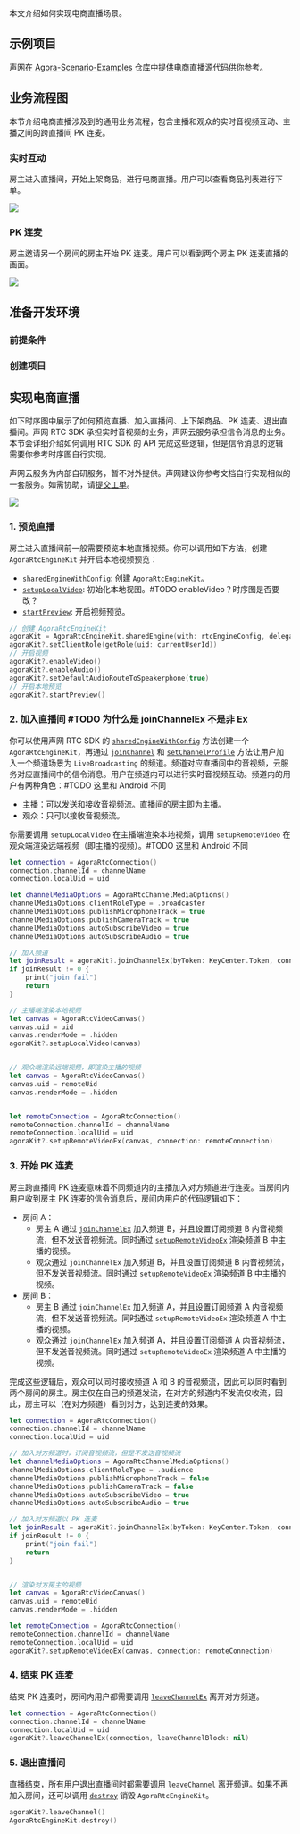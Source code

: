 本文介绍如何实现电商直播场景。

## 示例项目

声网在 [Agora-Scenario-Examples](https://github.com/AgoraIO-Usecase/Agora-Scenario-Examples/tree/main) 仓库中提供[电商直播](https://github.com/AgoraIO-Usecase/Agora-Scenario-Examples/tree/main/iOS/Agora%20Scenarios/Scenes/Shopping)源代码供你参考。

## 业务流程图

本节介绍电商直播涉及到的通用业务流程，包含主播和观众的实时音视频互动、主播之间的跨直播间 PK 连麦。

### 实时互动

房主进入直播间，开始上架商品，进行电商直播。用户可以查看商品列表进行下单。

![](https://web-cdn.agora.io/docs-files/1684397470563)

### PK 连麦

房主邀请另一个房间的房主开始 PK 连麦。用户可以看到两个房主 PK 连麦直播的画面。

![](https://web-cdn.agora.io/docs-files/1684397483079)


## 准备开发环境

### 前提条件



### 创建项目



## 实现电商直播

如下时序图中展示了如何预览直播、加入直播间、上下架商品、PK 连麦、退出直播间。声网 RTC SDK 承担实时音视频的业务，声网云服务承担信令消息的业务。本节会详细介绍如何调用 RTC SDK 的 API 完成这些逻辑，但是信令消息的逻辑需要你参考时序图自行实现。

<div class="alert note">声网云服务为内部自研服务，暂不对外提供。声网建议你参考文档自行实现相似的一套服务。如需协助，请<a href="https://docs.agora.io/cn/Agora%20Platform/ticket?platform=All%20Platforms">提交工单</a>。</div>

![](https://web-cdn.agora.io/docs-files/1684744943721)

### 1. 预览直播

房主进入直播间前一般需要预览本地直播视频。你可以调用如下方法，创建 `AgoraRtcEngineKit` 并开启本地视频预览：

- [`sharedEngineWithConfig`](https://docportal.shengwang.cn/cn/live-streaming-premium-4.x/API%20Reference/ios_ng/API/toc_core_method.html#api_irtcengine_initialize): 创建 `AgoraRtcEngineKit`。
- [`setupLocalVideo`](): 初始化本地视图。#TODO enableVideo？时序图是否要改？
- [`startPreview`](https://docportal.shengwang.cn/cn/live-streaming-premium-4.x/API%20Reference/ios_ng/API/toc_video_process.html#api_irtcengine_startpreview): 开启视频预览。


```swift
// 创建 AgoraRtcEngineKit
agoraKit = AgoraRtcEngineKit.sharedEngine(with: rtcEngineConfig, delegate: self)
agoraKit?.setClientRole(getRole(uid: currentUserId))
// 开启视频
agoraKit?.enableVideo()
agoraKit?.enableAudio()
agoraKit?.setDefaultAudioRouteToSpeakerphone(true)
// 开启本地预览
agoraKit?.startPreview()
```

### 2. 加入直播间 #TODO 为什么是 joinChannelEx 不是非 Ex

你可以使用声网 RTC SDK 的 [`sharedEngineWithConfig`]() 方法创建一个 `AgoraRtcEngineKit`，再通过 [`joinChannel`]() 和 [`setChannelProfile`]() 方法让用户加入一个频道场景为 `LiveBroadcasting` 的频道。频道对应直播间中的音视频，云服务对应直播间中的信令消息。用户在频道内可以进行实时音视频互动。频道内的用户有两种角色：#TODO 这里和 Android 不同

- 主播：可以发送和接收音视频流。直播间的房主即为主播。
- 观众：只可以接收音视频流。

你需要调用 `setupLocalVideo` 在主播端渲染本地视频，调用 `setupRemoteVideo` 在观众端渲染远端视频（即主播的视频）。#TODO 这里和 Android 不同

```swift
let connection = AgoraRtcConnection()
connection.channelId = channelName
connection.localUid = uid

let channelMediaOptions = AgoraRtcChannelMediaOptions()
channelMediaOptions.clientRoleType = .broadcaster
channelMediaOptions.publishMicrophoneTrack = true
channelMediaOptions.publishCameraTrack = true
channelMediaOptions.autoSubscribeVideo = true
channelMediaOptions.autoSubscribeAudio = true

// 加入频道
let joinResult = agoraKit?.joinChannelEx(byToken: KeyCenter.Token, connection: connection, delegate: self, mediaOptions: channelMediaOptions, joinSuccess: nil)
if joinResult != 0 {
    print("join fail")
    return
}

// 主播端渲染本地视频
let canvas = AgoraRtcVideoCanvas()
canvas.uid = uid
canvas.renderMode = .hidden
agoraKit?.setupLocalVideo(canvas)


// 观众端渲染远端视频，即渲染主播的视频
let canvas = AgoraRtcVideoCanvas()
canvas.uid = remoteUid
canvas.renderMode = .hidden


let remoteConnection = AgoraRtcConnection()
remoteConnection.channelId = channelName
remoteConnection.localUid = uid
agoraKit?.setupRemoteVideoEx(canvas, connection: remoteConnection)
```

### 3. 开始 PK 连麦

房主跨直播间 PK 连麦意味着不同频道内的主播加入对方频道进行连麦。当房间内用户收到房主 PK 连麦的信令消息后，房间内用户的代码逻辑如下：

- 房间 A：
    - 房主 A 通过 [`joinChannelEx`]() 加入频道 B，并且设置订阅频道 B 内音视频流，但不发送音视频流。同时通过 [`setupRemoteVideoEx`]() 渲染频道 B 中主播的视频。
    - 观众通过 `joinChannelEx` 加入频道 B，并且设置订阅频道 B 内音视频流，但不发送音视频流。同时通过 `setupRemoteVideoEx` 渲染频道 B 中主播的视频。
- 房间 B：
    - 房主 B 通过 `joinChannelEx` 加入频道 A，并且设置订阅频道 A 内音视频流，但不发送音视频流。同时通过 `setupRemoteVideoEx` 渲染频道 A 中主播的视频。
    - 观众通过 `joinChannelEx` 加入频道 A，并且设置订阅频道 A 内音视频流，但不发送音视频流。同时通过 `setupRemoteVideoEx` 渲染频道 A 中主播的视频。

完成这些逻辑后，观众可以同时接收频道 A 和 B 的音视频流，因此可以同时看到两个房间的房主。房主仅在自己的频道发流，在对方的频道内不发流仅收流，因此，房主可以（在对方频道）看到对方，达到连麦的效果。


```swift
let connection = AgoraRtcConnection()
connection.channelId = channelName
connection.localUid = uid

// 加入对方频道时，订阅音视频流，但是不发送音视频流
let channelMediaOptions = AgoraRtcChannelMediaOptions()
channelMediaOptions.clientRoleType = .audience
channelMediaOptions.publishMicrophoneTrack = false
channelMediaOptions.publishCameraTrack = false
channelMediaOptions.autoSubscribeVideo = true
channelMediaOptions.autoSubscribeAudio = true

// 加入对方频道以 PK 连麦
let joinResult = agoraKit?.joinChannelEx(byToken: KeyCenter.Token, connection: connection, delegate: self, mediaOptions: channelMediaOptions, joinSuccess: nil)
if joinResult != 0 {
    print("join fail")
    return
}


// 渲染对方房主的视频
let canvas = AgoraRtcVideoCanvas()
canvas.uid = remoteUid
canvas.renderMode = .hidden

let remoteConnection = AgoraRtcConnection()
remoteConnection.channelId = channelName
remoteConnection.localUid = uid
agoraKit?.setupRemoteVideoEx(canvas, connection: remoteConnection)
```

### 4. 结束 PK 连麦

结束 PK 连麦时，房间内用户都需要调用 [`leaveChannelEx`](https://docportal.shengwang.cn/cn/live-streaming-premium-4.x/API%20Reference/ios_ng/API/toc_multi_channel.html#api_irtcengineex_leavechannelex) 离开对方频道。

```swift
let connection = AgoraRtcConnection()
connection.channelId = channelName
connection.localUid = uid
agoraKit?.leaveChannelEx(connection, leaveChannelBlock: nil)
```

### 5. 退出直播间

直播结束，所有用户退出直播间时都需要调用 [`leaveChannel`](https://docportal.shengwang.cn/cn/live-streaming-premium-4.x/API%20Reference/ios_ng/API/toc_core_method.html#api_irtcengine_leavechannel) 离开频道。如果不再加入房间，还可以调用 [`destroy`](https://docportal.shengwang.cn/cn/live-streaming-premium-4.x/API%20Reference/ios_ng/API/toc_core_method.html#api_irtcengine_release) 销毁 `AgoraRtcEngineKit`。

```swift
agoraKit?.leaveChannel()
AgoraRtcEngineKit.destroy()
```